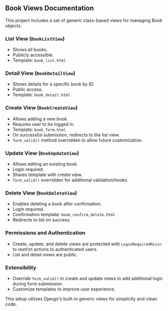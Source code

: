 ## Book Views Documentation

This project includes a set of generic class-based views for managing Book objects.

### List View (`BookListView`)

- Shows all books.
- Publicly accessible.
- Template: `book_list.html`

### Detail View (`BookDetailView`)

- Shows details for a specific book by ID.
- Public access.
- Template: `book_detail.html`

### Create View (`BookCreateView`)

- Allows adding a new book.
- Requires user to be logged in.
- Template: `book_form.html`
- On successful submission, redirects to the list view.
- `form_valid()` method overridden to allow future customization.

### Update View (`BookUpdateView`)

- Allows editing an existing book.
- Login required.
- Shares template with create view.
- `form_valid()` overridden for additional validation/hooks.

### Delete View (`BookDeleteView`)

- Enables deleting a book after confirmation.
- Login required.
- Confirmation template: `book_confirm_delete.html`
- Redirects to list on success.

### Permissions and Authentication

- Create, update, and delete views are protected with `LoginRequiredMixin` to restrict actions to authenticated users.
- List and detail views are public.

### Extensibility

- Override `form_valid()` in create and update views to add additional logic during form submission.
- Customize templates to improve user experience.

This setup utilizes Django's built-in generic views for simplicity and clean code.
